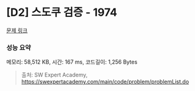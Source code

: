# [D2] 스도쿠 검증 - 1974 

[문제 링크](https://swexpertacademy.com/main/code/problem/problemDetail.do?contestProbId=AV5Psz16AYEDFAUq) 

### 성능 요약

메모리: 58,512 KB, 시간: 167 ms, 코드길이: 1,256 Bytes



> 출처: SW Expert Academy, https://swexpertacademy.com/main/code/problem/problemList.do